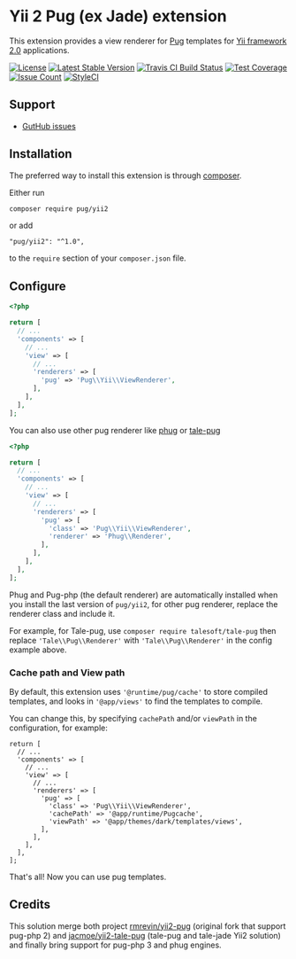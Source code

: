 Yii 2 Pug (ex Jade) extension
===============================

This extension provides a view renderer for [Pug](https://pugjs.org/) templates
for [Yii framework 2.0](http://www.yiiframework.com/) applications.

[![License](https://poser.pugx.org/pug/yii2/license.svg)](https://packagist.org/packages/pug/yii2)
[![Latest Stable Version](https://poser.pugx.org/pug/yii2/v/stable.svg)](https://packagist.org/packages/pug/yii2)
[![Travis CI Build Status](https://travis-ci.org/pug-php/pug-yii2.svg)](https://travis-ci.org/pug-php/pug-yii2)
[![Test Coverage](https://codeclimate.com/github/pug-php/pug-yii2/badges/coverage.svg)](https://codeclimate.com/github/pug-php/pug-yii2/coverage)
[![Issue Count](https://codeclimate.com/github/pug-php/pug-yii2/badges/issue_count.svg)](https://codeclimate.com/github/pug-php/pug-yii2)
[![StyleCI](https://styleci.io/repos/113600110/shield?branch=master)](https://styleci.io/repos/113600110)

Support
-------
* [GutHub issues](https://github.com/pug-php/pug-yii2/issues)


Installation
------------

The preferred way to install this extension is through [composer](https://getcomposer.org/).

Either run

```bash
composer require pug/yii2
```

or add

```
"pug/yii2": "^1.0",
```

to the `require` section of your `composer.json` file.


Configure
---------
```php
<?php

return [
  // ...
  'components' => [
    // ...
    'view' => [
      // ...
      'renderers' => [
        'pug' => 'Pug\\Yii\\ViewRenderer',
      ],
    ],
  ],
];
```

You can also use other pug renderer like
[phug](https://www.phug-lang.com) or
[tale-pug](https://github.com/Talesoft/tale-pug)
```php
<?php

return [
  // ...
  'components' => [
    // ...
    'view' => [
      // ...
      'renderers' => [
        'pug' => [
          'class' => 'Pug\\Yii\\ViewRenderer',
          'renderer' => 'Phug\\Renderer',
        ],
      ],
    ],
  ],
];
```
Phug and Pug-php (the default renderer) are automatically installed
when you install the last version of `pug/yii2`, for other pug renderer,
replace the renderer class and include it.

For example, for Tale-pug, use `composer require talesoft/tale-pug`
then replace `'Tale\\Pug\\Renderer'` with `'Tale\\Pug\\Renderer'`
in the config example above.

### Cache path and View path
By default, this extension uses `'@runtime/pug/cache'` to store compiled templates, and looks in `'@app/views'` to find the templates to compile.

You can change this, by specifying `cachePath` and/or `viewPath` in the configuration, for example:

```
return [
  // ...
  'components' => [
    // ...
    'view' => [
      // ...
      'renderers' => [
        'pug' => [
          'class' => 'Pug\\Yii\\ViewRenderer',
          'cachePath' => '@app/runtime/Pugcache',
          'viewPath' => '@app/themes/dark/templates/views',
        ],
      ],
    ],
  ],
];
```

That's all! Now you can use pug templates.


Credits
-------

This solution merge both project
[rmrevin/yii2-pug](https://github.com/rmrevin/yii2-pug)
(original fork that support pug-php 2) and
[jacmoe/yii2-tale-pug](https://github.com/jacmoe/yii2-tale-pug)
(tale-pug and tale-jade Yii2 solution)
and finally bring support for pug-php 3 and phug engines.
 
